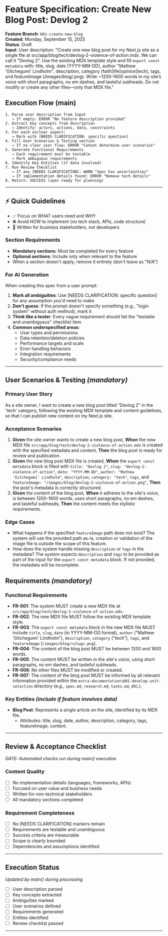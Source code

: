 # Feature Specification: Create New Blog Post: Devlog 2

**Feature Branch**: `001-create-new-blog`  
**Created**: Monday, September 15, 2025  
**Status**: Draft  
**Input**: User description: "Create one new blog post for my Next.js site as a single file at src/app/blog/tech/devlog-2-violence-of-action.mdx. We can call it "Devlog 2". Use the existing MDX template style and fill `export const metadata` with: title, slug, date (YYYY-MM-DD), author "Mathew 'Gitchegumi' Lindholm", description, category (faith|life|opinion|tech), tags, and featureImage (/images/blog/<slug>.png). Write ~1200–1600 words in my site’s voice with short paragraphs, no em dashes, and tasteful subheads. Do not modify or create any other files—only that MDX file."

## Execution Flow (main)
```
1. Parse user description from Input
   → If empty: ERROR "No feature description provided"
2. Extract key concepts from description
   → Identify: actors, actions, data, constraints
3. For each unclear aspect:
   → Mark with [NEEDS CLARIFICATION: specific question]
4. Fill User Scenarios & Testing section
   → If no clear user flow: ERROR "Cannot determine user scenarios"
5. Generate Functional Requirements
   → Each requirement must be testable
   → Mark ambiguous requirements
6. Identify Key Entities (if data involved)
7. Run Review Checklist
   → If any [NEEDS CLARIFICATION]: WARN "Spec has uncertainties"
   → If implementation details found: ERROR "Remove tech details"
8. Return: SUCCESS (spec ready for planning)
```

---

## ⚡ Quick Guidelines
- ✅ Focus on WHAT users need and WHY
- ❌ Avoid HOW to implement (no tech stack, APIs, code structure)
- 👥 Written for business stakeholders, not developers

### Section Requirements
- **Mandatory sections**: Must be completed for every feature
- **Optional sections**: Include only when relevant to the feature
- When a section doesn't apply, remove it entirely (don't leave as "N/A")

### For AI Generation
When creating this spec from a user prompt:
1. **Mark all ambiguities**: Use [NEEDS CLARIFICATION: specific question] for any assumption you'd need to make
2. **Don't guess**: If the prompt doesn't specify something (e.g., "login system" without auth method), mark it
3. **Think like a tester**: Every vague requirement should fail the "testable and unambiguous" checklist item
4. **Common underspecified areas**:
   - User types and permissions
   - Data retention/deletion policies  
   - Performance targets and scale
   - Error handling behaviors
   - Integration requirements
   - Security/compliance needs

---

## User Scenarios & Testing *(mandatory)*

### Primary User Story
As a site owner, I want to create a new blog post titled "Devlog 2" in the 'tech' category, following the existing MDX template and content guidelines, so that I can publish new content on my Next.js site.

### Acceptance Scenarios
1.  **Given** the site owner wants to create a new blog post, **When** the new MDX file `src/app/blog/tech/devlog-2-violence-of-action.mdx` is created with the specified metadata and content, **Then** the blog post is ready for review and publication.
2.  **Given** the new blog post MDX file is created, **When** the `export const metadata` block is filled with `title: "Devlog 2"`, `slug: "devlog-2-violence-of-action"`, `date: "YYYY-MM-DD"`, `author: "Mathew 'Gitchegumi' Lindholm"`, `description`, `category: "tech"`, `tags`, and `featureImage: "/images/blog/devlog-2-violence-of-action.png"`, **Then** the post's metadata is correctly structured.
3.  **Given** the content of the blog post, **When** it adheres to the site's voice, is between 1200-1600 words, uses short paragraphs, no em dashes, and tasteful subheads, **Then** the content meets the stylistic requirements.

### Edge Cases
- What happens if the specified `featureImage` path does not exist? The system will use the provided path as-is; creation or validation of the image file is outside the scope of this feature.
- How does the system handle missing `description` or `tags` in the metadata? The system expects `description` and `tags` to be provided as part of the input for the `export const metadata` block. If not provided, the metadata will be incomplete.

## Requirements *(mandatory)*

### Functional Requirements
- **FR-001**: The system MUST create a new MDX file at `src/app/blog/tech/devlog-2-violence-of-action.mdx`.
- **FR-002**: The new MDX file MUST follow the existing MDX template style.
- **FR-003**: The `export const metadata` block in the new MDX file MUST include `title`, `slug`, `date` (in YYYY-MM-DD format), `author` ("Mathew 'Gitchegumi' Lindholm"), `description`, `category` ("tech"), `tags`, and `featureImage` (`/images/blog/<slug>.png`).
- **FR-004**: The content of the blog post MUST be between 1200 and 1600 words.
- **FR-005**: The content MUST be written in the site's voice, using short paragraphs, no em dashes, and tasteful subheads.
- **FR-006**: No other files MUST be modified or created.
- **FR-007**: The content of the blog post MUST be informed by all relevant information provided within the `extra-documentation\001-develop-unit-selection` directory (e.g., `spec.md`, `research.md`, `tasks.md`, etc.).

### Key Entities *(include if feature involves data)*
- **Blog Post**: Represents a single article on the site, identified by its MDX file.
  - Attributes: title, slug, date, author, description, category, tags, featureImage, content.

---

## Review & Acceptance Checklist
*GATE: Automated checks run during main() execution*

### Content Quality
- [ ] No implementation details (languages, frameworks, APIs)
- [ ] Focused on user value and business needs
- [ ] Written for non-technical stakeholders
- [ ] All mandatory sections completed

### Requirement Completeness
- [ ] No [NEEDS CLARIFICATION] markers remain
- [ ] Requirements are testable and unambiguous  
- [ ] Success criteria are measurable
- [ ] Scope is clearly bounded
- [ ] Dependencies and assumptions identified

---

## Execution Status
*Updated by main() during processing*

- [ ] User description parsed
- [ ] Key concepts extracted
- [ ] Ambiguities marked
- [ ] User scenarios defined
- [ ] Requirements generated
- [ ] Entities identified
- [ ] Review checklist passed

---
